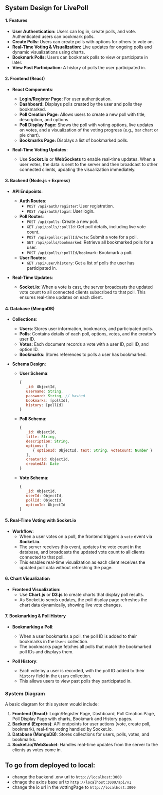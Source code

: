 ## System Design for LivePoll

#### 1. **Features**
   - **User Authentication:** Users can log in, create polls, and vote. Authenticated users can bookmark polls.
   - **Create Polls:** Users can create polls with options for others to vote on.
   - **Real-Time Voting & Visualization:** Live updates for ongoing polls and dynamic visualizations using charts.
   - **Bookmark Polls:** Users can bookmark polls to view or participate in later.
   - **View Past Participation:** A history of polls the user participated in.

#### 2. **Frontend (React)**

   - **React Components**:
      - **Login/Register Page:** For user authentication.
      - **Dashboard:** Displays polls created by the user and polls they bookmarked.
      - **Poll Creation Page:** Allows users to create a new poll with title, description, and options.
      - **Poll Display Page:** Shows the poll with voting options, live updates on votes, and a visualization of the voting progress (e.g., bar chart or pie chart).
      - **Bookmarks Page:** Displays a list of bookmarked polls.
   
   - **Real-Time Voting Updates**:
      - Use **Socket.io** or **WebSockets** to enable real-time updates. When a user votes, the data is sent to the server and then broadcast to other connected clients, updating the visualization immediately.

#### 3. **Backend (Node.js + Express)**

   - **API Endpoints**:
      - **Auth Routes**:
         - `POST /api/auth/register`: User registration.
         - `POST /api/auth/login`: User login.
      - **Poll Routes**:
         - `POST /api/polls`: Create a new poll.
         - `GET /api/polls/:pollId`: Get poll details, including live vote count.
         - `POST /api/polls/:pollId/vote`: Submit a vote for a poll.
         - `GET /api/polls/bookmarked`: Retrieve all bookmarked polls for a user.
         - `POST /api/polls/:pollId/bookmark`: Bookmark a poll.
      - **User Routes**:
         - `GET /api/user/history`: Get a list of polls the user has participated in.
   
   - **Real-Time Updates**:
      - **Socket.io**: When a vote is cast, the server broadcasts the updated vote count to all connected clients subscribed to that poll. This ensures real-time updates on each client.

#### 4. **Database (MongoDB)**

   - **Collections**:
      - **Users**: Stores user information, bookmarks, and participated polls.
      - **Polls**: Contains details of each poll, options, votes, and the creator’s user ID.
      - **Votes**: Each document records a vote with a user ID, poll ID, and option ID.
      - **Bookmarks**: Stores references to polls a user has bookmarked.

   - **Schema Design**:
      - **User Schema**:
         ```javascript
         {
            _id: ObjectId,
            username: String,
            password: String, // hashed
            bookmarks: [pollId],
            history: [pollId]
         }
         ```
      - **Poll Schema**:
         ```javascript
         {
            _id: ObjectId,
            title: String,
            description: String,
            options: [
               { optionId: ObjectId, text: String, voteCount: Number }
            ],
            creatorId: ObjectId,
            createdAt: Date
         }
         ```
      - **Vote Schema**:
         ```javascript
         {
            _id: ObjectId,
            userId: ObjectId,
            pollId: ObjectId,
            optionId: ObjectId
         }
         ```

#### 5. **Real-Time Voting with Socket.io**

   - **Workflow**:
      - When a user votes on a poll, the frontend triggers a `vote` event via **Socket.io**.
      - The server receives this event, updates the vote count in the database, and broadcasts the updated vote count to all clients connected to that poll.
      - This enables real-time visualization as each client receives the updated poll data without refreshing the page.

#### 6. **Chart Visualization**

   - **Frontend Visualization**:
      - Use **Chart.js** or **D3.js** to create charts that display poll results.
      - As Socket.io sends updates, the poll display page refreshes the chart data dynamically, showing live vote changes.

#### 7. **Bookmarking & Poll History**

   - **Bookmarking a Poll**:
      - When a user bookmarks a poll, the poll ID is added to their bookmarks in the `Users` collection.
      - The bookmarks page fetches all polls that match the bookmarked poll IDs and displays them.
   
   - **Poll History**:
      - Each vote by a user is recorded, with the poll ID added to their `history` field in the `Users` collection.
      - This allows users to view past polls they participated in.

### System Diagram

A basic diagram for this system would include:

1. **Frontend (React)**: Login/Register Page, Dashboard, Poll Creation Page, Poll Display Page with charts, Bookmark and History pages.
2. **Backend (Express)**: API endpoints for user actions (vote, create poll, bookmark), real-time voting handled by Socket.io.
3. **Database (MongoDB)**: Stores collections for users, polls, votes, and bookmarks.
4. **Socket.io/WebSocket**: Handles real-time updates from the server to the clients as votes come in.

## To go from deployed to local:
- change the backend .env url to `http://localhost:3000`
- chnage the axios base url to `http://localhost:3000/api/v1`
- change the io url in the vottingPage to `http://localhost:3000`